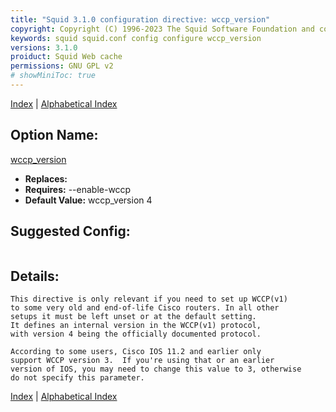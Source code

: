 ```yaml
---
title: "Squid 3.1.0 configuration directive: wccp_version"
copyright: Copyright (C) 1996-2023 The Squid Software Foundation and contributors
keywords: squid squid.conf config configure wccp_version
versions: 3.1.0
proiduct: Squid Web cache
permissions: GNU GPL v2
# showMiniToc: true
---
```

[Index](index#toc_wccp_version) | [Alphabetical Index](index_all#toc_wccp_version)

## Option Name:
[wccp_version](#wccp_version)
 * **Replaces:** 
 * **Requires:** --enable-wccp
 * **Default Value:** wccp_version 4


## Suggested Config:
```plaintext

```

## Details:

	This directive is only relevant if you need to set up WCCP(v1)
	to some very old and end-of-life Cisco routers. In all other
	setups it must be left unset or at the default setting.
	It defines an internal version in the WCCP(v1) protocol,
	with version 4 being the officially documented protocol.

	According to some users, Cisco IOS 11.2 and earlier only
	support WCCP version 3.  If you're using that or an earlier
	version of IOS, you may need to change this value to 3, otherwise
	do not specify this parameter.



[Index](index#toc_wccp_version) | [Alphabetical Index](index_all#toc_wccp_version)


